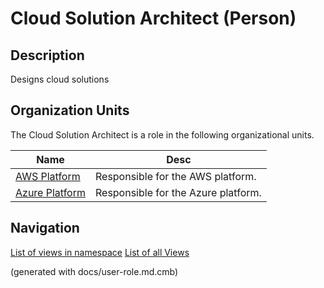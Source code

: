 # Cloud Solution Architect (Person)

## Description
Designs cloud solutions

## Organization Units
The Cloud Solution Architect is a role in the following organizational units.

| Name | Desc |
|---|---|
| [AWS Platform](../../mybank/it-management/aws-unit.md) | Responsible for the AWS platform. |
| [Azure Platform](../../mybank/it-management/azure-unit.md) | Responsible for the Azure platform. |


## Navigation
[List of views in namespace](./views-in-namespace.md)
[List of all Views](../../views.md)

(generated with docs/user-role.md.cmb)
